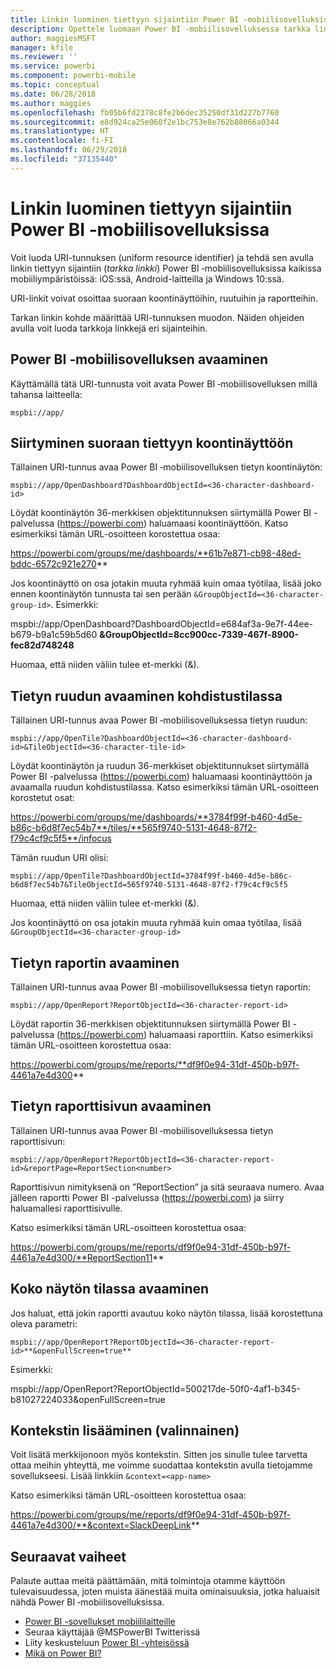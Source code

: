 ```yaml
---
title: Linkin luominen tiettyyn sijaintiin Power BI ‑mobiilisovelluksissa
description: Opettele luomaan Power BI ‑mobiilisovelluksessa tarkka linkki tiettyyn koontinäkymään, ruutuun tai raporttiin käyttämällä URI-tunnusta.
author: maggiesMSFT
manager: kfile
ms.reviewer: ''
ms.service: powerbi
ms.component: powerbi-mobile
ms.topic: conceptual
ms.date: 06/28/2018
ms.author: maggies
ms.openlocfilehash: fb05b6fd2378c8fe2b6dec35250df31d227b7760
ms.sourcegitcommit: e8d924ca25e060f2e1bc753e8e762b88066a0344
ms.translationtype: HT
ms.contentlocale: fi-FI
ms.lasthandoff: 06/29/2018
ms.locfileid: "37135440"
---
```

# <a name="create-a-link-to-a-specific-location-in-the-power-bi-mobile-apps"></a>Linkin luominen tiettyyn sijaintiin Power BI ‑mobiilisovelluksissa
Voit luoda URI-tunnuksen (uniform resource identifier) ja tehdä sen avulla linkin tiettyyn sijaintiin (*tarkka linkki*) Power BI ‑mobiilisovelluksissa kaikissa mobiiliympäristöissä: iOS:ssä, Android-laitteilla ja Windows 10:ssä.

URI-linkit voivat osoittaa suoraan koontinäyttöihin, ruutuihin ja raportteihin.

Tarkan linkin kohde määrittää URI-tunnuksen muodon. Näiden ohjeiden avulla voit luoda tarkkoja linkkejä eri sijainteihin. 

## <a name="open-the-power-bi-mobile-app"></a>Power BI ‑mobiilisovelluksen avaaminen
Käyttämällä tätä URI-tunnusta voit avata Power BI ‑mobiilisovelluksen millä tahansa laitteella:

    mspbi://app/


## <a name="open-to-a-specific-dashboard"></a>Siirtyminen suoraan tiettyyn koontinäyttöön
Tällainen URI-tunnus avaa Power BI ‑mobiilisovelluksen tietyn koontinäytön:

    mspbi://app/OpenDashboard?DashboardObjectId=<36-character-dashboard-id>

Löydät koontinäytön 36-merkkisen objektitunnuksen siirtymällä Power BI -palvelussa (https://powerbi.com) haluamaasi koontinäyttöön. Katso esimerkiksi tämän URL-osoitteen korostettua osaa:

https://powerbi.com/groups/me/dashboards/**61b7e871-cb98-48ed-bddc-6572c921e270**

Jos koontinäyttö on osa jotakin muuta ryhmää kuin omaa työtilaa, lisää joko ennen koontinäytön tunnusta tai sen perään `&GroupObjectId=<36-character-group-id>`. Esimerkki: 

mspbi://app/OpenDashboard?DashboardObjectId=e684af3a-9e7f-44ee-b679-b9a1c59b5d60 **&GroupObjectId=8cc900cc-7339-467f-8900-fec82d748248**

Huomaa, että niiden väliin tulee et-merkki (&).

## <a name="open-to-a-specific-tile-in-focus"></a>Tietyn ruudun avaaminen kohdistustilassa
Tällainen URI-tunnus avaa Power BI ‑mobiilisovelluksessa tietyn ruudun:

    mspbi://app/OpenTile?DashboardObjectId=<36-character-dashboard-id>&TileObjectId=<36-character-tile-id>

Löydät koontinäytön ja ruudun 36-merkkiset objektitunnukset siirtymällä Power BI -palvelussa (https://powerbi.com) haluamaasi koontinäyttöön ja avaamalla ruudun kohdistustilassa. Katso esimerkiksi tämän URL-osoitteen korostetut osat:

https://powerbi.com/groups/me/dashboards/**3784f99f-b460-4d5e-b86c-b6d8f7ec54b7**/tiles/**565f9740-5131-4648-87f2-f79c4cf9c5f5**/infocus

Tämän ruudun URI olisi:

    mspbi://app/OpenTile?DashboardObjectId=3784f99f-b460-4d5e-b86c-b6d8f7ec54b7&TileObjectId=565f9740-5131-4648-87f2-f79c4cf9c5f5

Huomaa, että niiden väliin tulee et-merkki (&).

Jos koontinäyttö on osa jotakin muuta ryhmää kuin omaa työtilaa, lisää `&GroupObjectId=<36-character-group-id>`

## <a name="open-to-a-specific-report"></a>Tietyn raportin avaaminen
Tällainen URI-tunnus avaa Power BI ‑mobiilisovelluksessa tietyn raportin:

    mspbi://app/OpenReport?ReportObjectId=<36-character-report-id>

Löydät raportin 36-merkkisen objektitunnuksen siirtymällä Power BI -palvelussa (https://powerbi.com) haluamaasi raporttiin. Katso esimerkiksi tämän URL-osoitteen korostettua osaa:

https://powerbi.com/groups/me/reports/**df9f0e94-31df-450b-b97f-4461a7e4d300**

## <a name="open-to-a-specific-report-page"></a>Tietyn raporttisivun avaaminen
Tällainen URI-tunnus avaa Power BI ‑mobiilisovelluksessa tietyn raporttisivun:

    mspbi://app/OpenReport?ReportObjectId=<36-character-report-id>&reportPage=ReportSection<number>

Raporttisivun nimityksenä on ”ReportSection” ja sitä seuraava numero. Avaa jälleen raportti Power BI -palvelussa (https://powerbi.com) ja siirry haluamallesi raporttisivulle. 

Katso esimerkiksi tämän URL-osoitteen korostettua osaa:

https://powerbi.com/groups/me/reports/df9f0e94-31df-450b-b97f-4461a7e4d300/**ReportSection11**

## <a name="open-in-full-screen-mode"></a>Koko näytön tilassa avaaminen
Jos haluat, että jokin raportti avautuu koko näytön tilassa, lisää korostettuna oleva parametri:

    mspbi://app/OpenReport?ReportObjectId=<36-character-report-id>**&openFullScreen=true**

Esimerkki: 

mspbi://app/OpenReport?ReportObjectId=500217de-50f0-4af1-b345-b81027224033&openFullScreen=true

## <a name="add-context-optional"></a>Kontekstin lisääminen (valinnainen)
Voit lisätä merkkijonoon myös kontekstin. Sitten jos sinulle tulee tarvetta ottaa meihin yhteyttä, me voimme suodattaa kontekstin avulla tietojamme sovellukseesi. Lisää linkkiin `&context=<app-name>`

Katso esimerkiksi tämän URL-osoitteen korostettua osaa: 

https://powerbi.com/groups/me/reports/df9f0e94-31df-450b-b97f-4461a7e4d300/**&context=SlackDeepLink**

## <a name="next-steps"></a>Seuraavat vaiheet
Palaute auttaa meitä päättämään, mitä toimintoja otamme käyttöön tulevaisuudessa, joten muista äänestää muita ominaisuuksia, jotka haluaisit nähdä Power BI ‑mobiilisovelluksissa. 

* [Power BI -sovellukset mobiililaitteille](mobile-apps-for-mobile-devices.md)
* Seuraa käyttäjää @MSPowerBI Twitterissä
* Liity keskusteluun [Power BI -yhteisössä](http://community.powerbi.com/)
* [Mikä on Power BI?](power-bi-overview.md)

